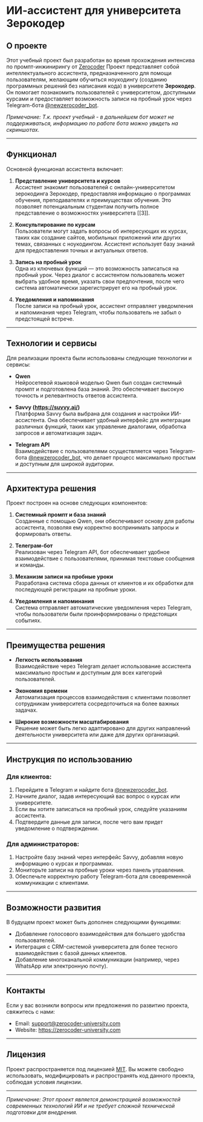 # ИИ-ассистент для университета Зерокодер

## О проекте

Этот учебный проект был разработан во время прохождения интенсива по промпт-инжинирингу от [Zerocoder](https://zerocoder.ru)
Проект представляет собой интеллектуального ассистента, предназначенного для помощи пользователям, желающим обучиться ноукодингу (созданию программных решений без написания кода) в университете **Зерокодер**. Он помогает познакомить пользователей с университетом, доступными курсами и предоставляет возможность записи на пробный урок через Telegram-бота [@newzerocoder_bot](https://t.me/newzerocoder_bot).

*Примечание: Т.к. проект учебный - в дальнейшем бот может не поддерживаться, информацию по работе бота можно увидеть на скриншотах.*

---

## Функционал

Основной функционал ассистента включает:

1. **Представление университета и курсов**  
   Ассистент знакомит пользователей с онлайн-университетом зерокодинга Зерокодер, предоставляя информацию о программах обучения, преподавателях и преимуществах обучения. Это позволяет потенциальным студентам получить полное представление о возможностях университета [[3]].

2. **Консультирование по курсам**  
   Пользователи могут задать вопросы об интересующих их курсах, таких как создание сайтов, мобильных приложений или других темах, связанных с ноукодингом. Ассистент использует базу знаний для предоставления точных и актуальных ответов.

3. **Запись на пробный урок**  
   Одна из ключевых функций — это возможность записаться на пробный урок. Через диалог с ассистентом пользователь может выбрать удобное время, указать свои предпочтения, после чего система автоматически зарегистрирует его на пробный урок.

4. **Уведомления и напоминания**  
   После записи на пробный урок, ассистент отправляет уведомления и напоминания через Telegram, чтобы пользователь не забыл о предстоящей встрече.

---

## Технологии и сервисы

Для реализации проекта были использованы следующие технологии и сервисы:

- **Qwen**  
  Нейросетевой языковой моделью Qwen был создан системный промпт и подготовлена база знаний. Это обеспечивает высокую точность и релевантность ответов ассистента.

- **Savvy (https://suvvy.ai/)**  
  Платформа Savvy была выбрана для создания и настройки ИИ-ассистента. Она обеспечивает удобный интерфейс для интеграции различных функций, таких как управление диалогами, обработка запросов и автоматизация задач.

- **Telegram API**  
  Взаимодействие с пользователями осуществляется через Telegram-бота [@newzerocoder_bot](https://t.me/newzerocoder_bot), что делает процесс максимально простым и доступным для широкой аудитории.

---

## Архитектура решения

Проект построен на основе следующих компонентов:

1. **Системный промпт и база знаний**  
   Созданные с помощью Qwen, они обеспечивают основу для работы ассистента, позволяя ему корректно воспринимать запросы и формировать ответы.

2. **Телеграм-бот**  
   Реализован через Telegram API, бот обеспечивает удобное взаимодействие с пользователями, принимая текстовые сообщения и команды.

3. **Механизм записи на пробные уроки**  
   Разработана система сбора данных от клиентов и их обработки для последующей регистрации на пробные уроки.

4. **Уведомления и напоминания**  
   Система отправляет автоматические уведомления через Telegram, чтобы пользователи были проинформированы о предстоящих событиях.

---

## Преимущества решения

- **Легкость использования**  
  Взаимодействие через Telegram делает использование ассистента максимально простым и доступным для всех категорий пользователей.

- **Экономия времени**  
  Автоматизация процессов взаимодействия с клиентами позволяет сотрудникам университета сосредоточиться на более важных задачах.

- **Широкие возможности масштабирования**  
  Решение может быть легко адаптировано для других направлений деятельности университета или даже для других организаций.

---

## Инструкция по использованию

### Для клиентов:
1. Перейдите в Telegram и найдите бота [@newzerocoder_bot](https://t.me/newzerocoder_bot).
2. Начните диалог, задав интересующий вас вопрос о курсах или университете.
3. Если вы хотите записаться на пробный урок, следуйте указаниям ассистента.
4. Подтвердите данные для записи, после чего вам придет уведомление о подтверждении.

### Для администраторов:
1. Настройте базу знаний через интерфейс Savvy, добавляя новую информацию о курсах и программах.
2. Мониторьте записи на пробные уроки через панель управления.
3. Обеспечьте корректную работу Telegram-бота для своевременной коммуникации с клиентами.

---

## Возможности развития

В будущем проект может быть дополнен следующими функциями:

- Добавление голосового взаимодействия для большего удобства пользователей.
- Интеграция с CRM-системой университета для более тесного взаимодействия с базой данных клиентов.
- Добавление многоканальной коммуникации (например, через WhatsApp или электронную почту).

---

## Контакты

Если у вас возникли вопросы или предложения по развитию проекта, свяжитесь с нами:

- Email: support@zerocoder-university.com
- Website: https://zerocoder-university.com

---

## Лицензия

Проект распространяется под лицензией [MIT](LICENSE). Вы можете свободно использовать, модифицировать и распространять код данного проекта, соблюдая условия лицензии.

--- 

*Примечание: Этот проект является демонстрацией возможностей современных технологий ИИ и не требует сложной технической подготовки для внедрения.*
